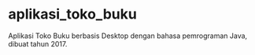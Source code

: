# aplikasi_toko_buku
Aplikasi Toko Buku berbasis Desktop dengan bahasa pemrograman Java, dibuat tahun 2017.
